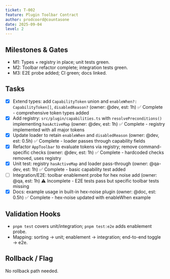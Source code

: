 ```yaml
---
ticket: T-002
feature: Plugin Toolbar Contract
author: prodcoord@countasone
date: 2025-09-04
level: 2
---
```


## Milestones & Gates

- M1: Types + registry in place; unit tests green.
- M2: Toolbar refactor complete; integration tests green.
- M3: E2E probe added; CI green; docs linked.

## Tasks

- [x] Extend types: add `CapabilityToken` union and `enableWhen?: CapabilityToken[]`, `disabledReason?` (owner: @dev, est: 1h) ✅ Complete - comprehensive token types added
- [x] Add registry: `src/plugin/capabilities.ts` with `resolvePreconditions()` implementing `hasActiveMap` (owner: @dev, est: 1h) ✅ Complete - registry implemented with all major tokens
- [x] Update loader to retain `enableWhen` and `disabledReason` (owner: @dev, est: 0.5h) ✅ Complete - loader passes through capability fields
- [x] Refactor `AppToolbar` to evaluate tokens via registry; remove command-specific checks (owner: @dev, est: 1h) ✅ Complete - hardcoded checks removed, uses registry
- [x] Unit test: registry `hasActiveMap` and loader pass-through (owner: @qa-dev, est: 1h) ✅ Complete - basic capability test added
- [ ] Integration/E2E: toolbar enablement probe for hex noise add (owner: @qa, est: 1h) ⚠️ Incomplete - E2E tests pass but specific toolbar tests missing
- [x] Docs: example usage in built-in hex-noise plugin (owner: @doc, est: 0.5h) ✅ Complete - hex-noise updated with enableWhen example

## Validation Hooks

- `pnpm test` covers unit/integration; `pnpm test:e2e` adds enablement probe.
- Mapping: sorting → unit; enablement → integration; end-to-end toggle → e2e.

## Rollback / Flag

No rollback path needed.
